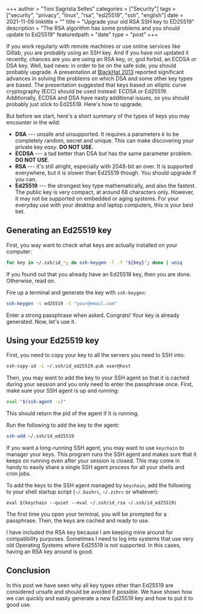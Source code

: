 +++
author = "Toni Sagrista Selles"
categories = ["Security"]
tags = ["security", "privacy", "linux", "rsa", "ed25519", "ssh", "english"]
date = 2021-11-09
linktitle = ""
title = "Upgrade your old RSA SSH key to ED25519"
description = "The RSA algorithm has some problems and you should update to Ed25519"
featuredpath = "date"
type = "post"
+++

If you work regularly with remote machines or use online services like Gitlab, you are probably using an SSH key. And if you have not updated it recently, chances are you are using an RSA key, or, god forbid, an ECDSA or DSA key. Well, bad news: in order to be on the safe side, you should probably upgrade. A presentation at [BlackHat 2013](https://isecpartners.com/media/105564/ritter_samuel_stamos_bh_2013_cryptopocalypse.pdf) reported significant advances in solving the problems on which DSA and some other key types are based. The presentation suggested that keys based on elliptic curve cryptography (ECC) should be used instead: ECDSA or Ed25519. Additionally, ECDSA and DSA have nasty additional issues, so you should probably just stick to Ed25519. Here's how to upgrade.

<!--more-->

But before we start, here's a short summary of the types of keys you may encounter in the wild:
-  **DSA** --- unsafe and unsupported. It requires a parameters *k* to be completely random, secret and unique. This can make discovering your private key *easy*. **DO NOT USE**.
-  **ECDSA** --- a tad better than DSA but has the same parameter problem. **DO NOT USE**.
-  **RSA** --- it's still alright, especially with 2048-bit an over. It is supported everywhere, but it is slower than Ed25519 though. You should upgrade if you can.
-  **Ed25519** --- the strongest key type mathematically, and also the fastest. The public key is very compact, at around 68 characters only. However, it may not be supported on embedded or aging systems. For your everyday use with your desktop and laptop computers, this is your best bet.

## Generating an Ed25519 key

First, you way want to check what keys are actually installed on your computer:

```bash
for key in ~/.ssh/id_*; do ssh-keygen -l -f "${key}"; done | uniq
```

If you found out that you already have an Ed25519 key, then you are done. Otherwise, read on.

Fire up a terminal and generate the key with `ssh-keygen`:

```bash
ssh-keygen -t ed25519 -C "your@email.com"
```

Enter a strong passphrase when asked. Congrats! Your key is already generated. Now, let's use it.

## Using your Ed25519 key

First, you need to copy your key to all the servers you need to SSH into:

```bash
ssh-copy-id -i ~/.ssh/id_ed25519.pub user@host
```

Then, you may want to add the key to your SSH agent so that it is cached during your session and you only need to enter the passphrase once. First, make sure your SSH agent is up and running:

```bash
eval "$(ssh-agent -s)"
```

This should return the pid of the agent if it is running.

Run the following to add the key to the agent:

```bash
ssh-add ~/.ssh/id_ed25519
```

If you want a long-running SSH agent, you may want to use `keychain` to manager your keys. This program runs the SSH agent and makes sure that it keeps on running even after your session is closed. This may come in handy to easily share a single SSH agent process for all your shells and cron jobs.

To add the keys to the SSH agent managed by `keychain`, add the following to your shell startup script (`~/.bashrc`, `~/.zshrc` or whatever):

```zshrc
eval $(keychain --quiet --eval ~/.ssh/id_rsa ~/.ssh/id_ed25519)
```

The first time you open your terminal, you will be prompted for a passphrase. Then, the keys are cached and ready to use.

I have included the RSA key because I am keeping mine around for compatibility purposes. Sometimes I need to log into systems that use very old Operating Systems where Ed25519 is not supported. In this cases, having an RSA key around is good.

## Conclusion

In this post we have seen why all key types other than Ed25519 are considered unsafe and should be avoided if possible. We have shown how we can quickly and easily generate a new Ed25519 key and how to put it to good use.
